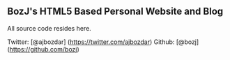 ## BozJ's HTML5 Based Personal Website and Blog

All source code resides here.

Twitter: [@ajbozdar] (https://twitter.com/ajbozdar)
Github: [@bozj] (https://github.com/bozj)